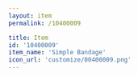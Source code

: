 ```yaml
---
layout: item
permalink: /10400009

title: Item
id: '10400009'
item_name: 'Simple Bandage'
icon_url: 'customize/00400009.png'
---
```

